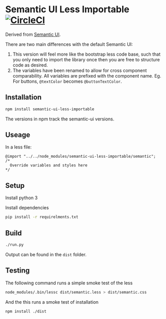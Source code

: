 # Semantic UI Less Importable [![CircleCI](https://circleci.com/gh/squirly/semantic-ui-less-importable.svg?style=svg)](https://circleci.com/gh/squirly/semantic-ui-less-importable)

Derived from [Semantic UI](https://github.com/Semantic-Org/Semantic-UI/).

There are two main differences with the default Semantic UI: 
1) This version will feel more like the bootstrap less code base, such that you only need to import
the library once then you are free to structure code as desired.
2) The variables have been renamed to allow for cross component comparability. All variables are
prefixed with the component name. Eg. For buttons, `@textColor` becomes `@buttonTextColor`.

## Installation
```bash
npm install semantic-ui-less-importable
```

The versions in npm track the semantic-ui versions.

## Useage
In a less file:
```less
@import "../../node_modules/semantic-ui-less-importable/semantic";
/*
  Override variables and styles here
*/
```

## Setup
Install python 3

Install dependencies
```bash
pip install -r requirelments.txt
```

## Build
```bash
./run.py
```

Output can be found in the `dist` folder.

## Testing
The following command runs a simple smoke test of the less
```bash
node_modules/.bin/lessc dist/semantic.less > dist/semantic.css
```
And the this runs a smoke test of installation
```bash
npm install ./dist
```